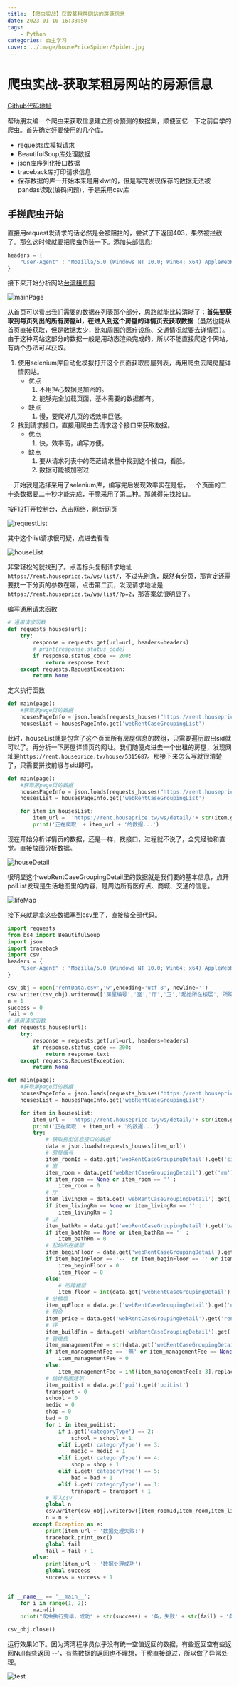 ```yaml
---
title: 【爬虫实战】获取某租房网站的房源信息
date: 2023-01-10 16:38:50
tags: 
    - Python
categories: 自主学习
cover: ../image/housePriceSpider/Spider.jpg
---
```

# 爬虫实战-获取某租房网站的房源信息
[Github代码地址](https://github.com/Katashixz/housePriceSpider)

帮助朋友编一个爬虫来获取信息建立房价预测的数据集，顺便回忆一下之前自学的爬虫。首先确定好要使用的几个库。
- requests库模拟请求
- BeautifulSoup库处理数据
- json库序列化接口数据
- traceback库打印请求信息
- 保存数据的库一开始本来是用xlwt的，但是写完发现保存的数据无法被pandas读取(编码问题)，于是采用csv库
## 手搓爬虫开始
直接用request发请求的话必然是会被阻拦的，尝试了下返回403，果然被拦截了。那么这时候就要把爬虫伪装一下。添加头部信息:
```python
headers = {
    "User-Agent" : "Mozilla/5.0 (Windows NT 10.0; Win64; x64) AppleWebKit/537.36 (KHTML, like Gecko) Chrome/108.0.0.0 Safari/537.36 Edg/108.0.1462.76"
}
```
接下来开始分析网站[台湾租房网](https://rent.houseprice.tw)

![mainPage](../image/housePriceSpider/mainPage.png)

从首页可以看出我们需要的数据在列表那个部分，思路就能比较清晰了：**首先要获取到每页列出的所有房屋id，在进入到这个房屋的详情页去获取数据**（虽然也能从首页直接获取，但是数据太少，比如周围的医疗设施、交通情况就要去详情页）。由于这种网站这部分的数据一般是用动态渲染完成的，所以不能直接爬这个网站，有两个办法可以获取。

1. 使用selenium库自动化模拟打开这个页面获取房屋列表，再用爬虫去爬房屋详情网站。
    - 优点
        1. 不用担心数据是加密的。
        2. 能够完全加载页面，基本需要的数据都有。
    - 缺点
        1. 慢，要爬好几页的话效率巨低。
2. 找到请求接口，直接用爬虫去请求这个接口来获取数据。
    - 优点
        1. 快，效率高，编写方便。
    - 缺点
        1. 要从请求列表中的茫茫请求量中找到这个接口，看脸。
        1. 数据可能被加密过

一开始我是选择采用了selenium库，编写完后发现效率实在是低，一个页面的二十条数据要二十秒才能完成，干脆采用了第二种。那就得先找接口。

按F12打开控制台，点击网络，刷新网页

![requestList](../image/housePriceSpider/requestList.png)

其中这个list请求很可疑，点进去看看

![houseList](../image/housePriceSpider/houseList.png)

非常轻松的就找到了。点击标头复制请求地址`https://rent.houseprice.tw/ws/list/`，不过先别急，既然有分页，那肯定还需要找一下分页的参数在哪，点击第二页，发现请求地址是`https://rent.houseprice.tw/ws/list/?p=2`，那答案就很明显了。

编写通用请求函数
```python
# 通用请求函数
def requests_houses(url):
    try:
        response = requests.get(url=url, headers=headers)
        # print(response.status_code)
        if response.status_code == 200:
            return response.text
    except requests.RequestException:
        return None
```

定义执行函数
```python
def main(page):
    #获取第page页的数据
    housesPageInfo = json.loads(requests_houses("https://rent.houseprice.tw/ws/list/?p=" + str(page)))
    housesList = housesPageInfo.get('webRentCaseGroupingList')
```
此时，houseList就是包含了这个页面所有房屋信息的数组，只需要遍历取出sid就可以了。再分析一下房屋详情页的网址。我们随便点进去一个出租的房屋，发现网址是`https://rent.houseprice.tw/house/5315687`。那接下来怎么写就很清楚了，只需要拼接前缀与sid即可。
```python
def main(page):
    #获取第page页的数据
    housesPageInfo = json.loads(requests_houses("https://rent.houseprice.tw/ws/list/?p=" + str(page)))
    housesList = housesPageInfo.get('webRentCaseGroupingList')

    for item in housesList:
        item_url =  'https://rent.houseprice.tw/ws/detail/'+ str(item.get('sid'))
        print('正在爬取' + item_url + '的数据...')
```
现在开始分析详情页的数据，还是一样，找接口，过程就不说了，全凭经验和直觉。直接放图分析数据。

![houseDetail](../image/housePriceSpider/houseDetail.png)

很明显这个webRentCaseGroupingDetail里的数据就是我们要的基本信息，点开poiList发现是生活地图里的内容，是周边所有医疗点、商城、交通的信息。

![lifeMap](../image/housePriceSpider/lifeMap.png)

接下来就是拿这些数据塞到csv里了，直接放全部代码。
```python
import requests
from bs4 import BeautifulSoup
import json
import traceback
import csv
headers = {
    "User-Agent" : "Mozilla/5.0 (Windows NT 10.0; Win64; x64) AppleWebKit/537.36 (KHTML, like Gecko) Chrome/108.0.0.0 Safari/537.36 Edg/108.0.1462.76"
}

csv_obj = open('rentData.csv','w',encoding='utf-8', newline='')
csv.writer(csv_obj).writerow(['房屋编号','室','厅','卫','起始所在楼层','所跨楼层','总楼层','租金/月','面积/坪','管理费/月','周边学校','周边交通','周边医疗','购物中心','嫌惡設施'])
n = 1
success = 0
fail = 0
# 通用请求函数
def requests_houses(url):
    try:
        response = requests.get(url=url, headers=headers)
        if response.status_code == 200:
            return response.text
    except requests.RequestException:
        return None

def main(page):
    #获取第page页的数据
    housesPageInfo = json.loads(requests_houses("https://rent.houseprice.tw/ws/list/?p=" + str(page)))
    housesList = housesPageInfo.get('webRentCaseGroupingList')

    for item in housesList:
        item_url =  'https://rent.houseprice.tw/ws/detail/'+ str(item.get('sid'))
        print('正在爬取' + item_url + '的数据...')
        try:
            # 获取房型信息接口的数据
            data = json.loads(requests_houses(item_url))
            # 房屋编号
            item_roomId = data.get('webRentCaseGroupingDetail').get('sid')
            # 室
            item_room = data.get('webRentCaseGroupingDetail').get('rm')
            if item_room == None or item_room == '' :
                item_room = 0
            # 厅
            item_livingRm = data.get('webRentCaseGroupingDetail').get('livingRm')
            if item_livingRm == None or item_livingRm == '' :
                item_livingRm = 0
            # 卫
            item_bathRm = data.get('webRentCaseGroupingDetail').get('bathRm')
            if item_bathRm == None or item_bathRm == '' :
                item_bathRm = 0
            # 起始所在楼层
            item_beginFloor = data.get('webRentCaseGroupingDetail').get('fromFloor')
            if item_beginFloor == '--' or item_beginFloor == '' or item_beginFloor == None:
                item_beginFloor = 0
                item_floor = 0
            else:
                # 所跨楼层
                item_floor = int(data.get('webRentCaseGroupingDetail').get('toFloor')) - int(data.get('webRentCaseGroupingDetail').get('fromFloor')) + 1
            # 总楼层
            item_upFloor = data.get('webRentCaseGroupingDetail').get('upFloor')
            # 租金
            item_price = data.get('webRentCaseGroupingDetail').get('rentPrice')
            # 坪
            item_buildPin = data.get('webRentCaseGroupingDetail').get('buildPin')
            # 管理费
            item_managementFee = str(data.get('webRentCaseGroupingDetail').get('managementFee'))
            if item_managementFee == '無' or item_managementFee == None or item_managementFee == '':
                item_managementFee = 0
            else:
                item_managementFee = int(item_managementFee[:-3].replace(',',''))
            # 统计周围建筑
            item_poiList = data.get('poi').get('poiList')
            transport = 0
            school = 0
            medic = 0
            shop = 0
            bad = 0
            for i in item_poiList:
                if i.get('categoryType') == 2:
                    school = school + 1
                elif i.get('categoryType') == 3:
                    medic = medic + 1
                elif i.get('categoryType') == 4:
                    shop = shop + 1
                elif i.get('categoryType') == 5:
                    bad = bad + 1
                elif i.get('categoryType') == 1:
                    transport = transport + 1
            # 写入csv
            global n
            csv.writer(csv_obj).writerow([item_roomId,item_room,item_livingRm,item_bathRm,item_beginFloor,item_floor,item_upFloor,item_price,item_buildPin,item_managementFee,school,transport,medic,shop,bad])
            n = n + 1
        except Exception as e:
            print(item_url + '数据处理失败:')
            traceback.print_exc()
            global fail
            fail = fail + 1
        else:
            print(item_url + '数据处理成功')
            global success
            success = success + 1


if __name__ == '__main__':
    for i in range(1, 2):
        main(i)
    print("爬虫执行完毕，成功" + str(success) + '条，失败' + str(fail) + '条')
    
csv_obj.close()
```
运行效果如下。因为湾湾程序员似乎没有统一空值返回的数据，有些返回空有些返回Null有些返回'--'，有些数据的返回也不理想，干脆直接跳过，所以做了异常处理。

![test](../image/housePriceSpider/test.png)





